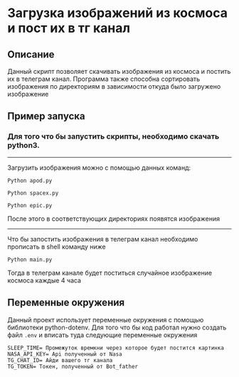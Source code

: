 # Загрузка изображений из космоса и пост их в тг канал
## Описание
Данный скрипт позволяет скачивать изображения из космоса и постить их в телеграм канал. Программа также способна сортировать изображения по директориям в зависимости откуда было загружено изображение
## Пример запуска
### Для того что бы запустить скрипты, необходимо скачать python3.
___
Загрузить изображения можно с помощью данных команд:
```shell
Python apod.py
```
```shell
Python spacex.py
```
```shell
Python epic.py
```
После этого в соответствующих директориях появятся изображения
___
Что бы запостить изображения в телеграм канал необходимо прописать в shell команду ниже
```shell
Python main.py
```
Тогда в телеграм канале будет поститься случайное изображение космоса каждые 4 часа

## Переменные окружения

Данный проект использует переменные окружения с помощью библиотеки python-dotenv.
Для того что бы код работал нужно создать файл `.env` и вписать туда следующие переменные окружения
```dict
SLEEP_TIME= Промежуток времкни через которое будет постится картинка 
NASA_API_KEY= Аpi полученный от Nasa 
TG_CHAT_ID= Айди вашего тг канала
TG_TOKEN= Токен, полученный от Bot_father
```
